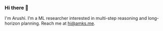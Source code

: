 ### Hi there 👋

I'm Arushi. I’m a ML researcher interested in multi-step reasoning and long-horizon planning. Reach me at [hi@amks.me](mailto:hi@amks.me).

<!--

**somaniarushi/somaniarushi** is a ✨ _special_ ✨ repository because its `README.md` (this file) appears on your GitHub profile.

Here are some ideas to get you started:

- 🔭 I’m currently working on ...
- 🌱 I’m currently learning ...
- 👯 I’m looking to collaborate on ...
- 🤔 I’m looking for help with ...
- 💬 Ask me about ...
- 📫 How to reach me: ...
- 😄 Pronouns: ...
- ⚡ Fun fact: ...
-->

